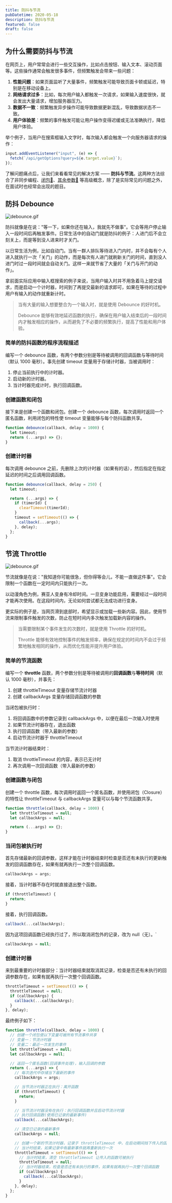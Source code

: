 ```yaml
---
title: 防抖与节流
pubDatetime: 2020-05-18
description: 防抖与节流
featured: false
draft: false
---
```


## 为什么需要防抖与节流

在网页上，用户常常会进行一些交互操作，比如点击按钮、输入文本、滚动页面等。这些操作通常会触发很多事件，但频繁触发会带来一些问题：

1. **性能问题**：如果页面监听了大量事件，频繁触发可能导致页面卡顿或延迟，特别是在移动设备上。
2. **网络请求过多**：比如，每次用户输入都触发一次请求，如果输入速度很快，就会发出大量请求，增加服务器压力。
3. **数据不一致**：频繁触发异步操作可能导致数据更新混乱，导致数据状态不一致。
4. **用户体验差**：频繁的事件触发可能让用户操作变得迟缓或无法准确执行，降低用户体验。

举个例子，当用户在搜索框输入文字时，每次输入都会触发一个向服务器请求的操作：

```ts
input.addEventListener("input", (e) => {
  fetch(`/api/getOptions?query=${e.target.value}`);
});

```

了解问题痛点后，让我们来看看常见的解决方案 —— **防抖与节流**。这两种方法综合了非同步编程、[闭包🔗](https://developer.mozilla.org/zh-TW/docs/Web/JavaScript/Closures)、[其余参数🔗](https://developer.mozilla.org/zh-TW/docs/Web/JavaScript/Closures) 等高级概念，除了是实际常见的问题之外，在面试时也经常会出现的题目。

## 防抖 Debounce

![debounce.gif](https://s2.loli.net/2024/02/25/jU329Ato7LwBSWu.gif)​

防抖就像是在说："等一下，如果你还在输入，我就先不做事"。它会等用户停止输入一段时间后再触发事件。日常生活中的自动门就是防抖的例子：人进门后不会立刻关上，而是等到没人进来时才关门。

以日常生活为例，比如自动门。当有一群人排队等待进入门内时，并不会每有个人进入就执行一次「关门」的动作，而是每次有人进门就刷新关门的时间，直到没人进门时过一段时间就会自动关门。这样一来就节省了大量的「关门与开门的动作」。

拿前面实际应用中输入框搜索的例子来说，当用户输入时并不用急着马上提交请求，而是启动一个计时器，时间到了再提交最新的请求即可，如果在等待的过程中用户有输入的动作就重新计时。

> 当有大量的输入想要整合为一个输入时，就是使用 Debounce 的好时机。
>
> Debounce 能够有效地延迟函数的执行，确保在用户输入结束后的一段时间内才触发相应的操作，从而避免了不必要的频繁执行，提高了性能和用户体验。

### 简单的防抖函数的程序流程描述

编写一个 debounce 函数，有两个参数分别是等待被调用的回调函数与等待时间（默认 1000 毫秒）。事先创建 timeout 变量用于存储计时器，当被调用时：

1. 停止当前执行中的计时器。
2. 启动新的计时器。
3. 当计时器完成计时，执行回调函数。

### 创建函数和闭包

接下来是创建一个函数和闭包。创建一个 debounce 函数，每次调用时返回一个匿名函数，利用闭包的特性使 timeout 变量能够与每个防抖函数共享。

```js
function debounce(callback, delay = 1000) {
  let timeout;
  return (...args) => {};
}
```

### 创建计时器

每次调用 debounce 之前，先删除上次的计时器（如果有的话），然后指定在指定延迟的时间之后调用回调函数。

```ts
function debounce(callback, delay = 250) {
  let timeout;

  return (...args) => {
    if (timerId) {
      clearTimeout(timerId);
    }
    timeout = setTimeout(() => {
      callback(...args);
    }, delay);
  };
}
```

## 节流 Throttle

![debounce.gif](https://s2.loli.net/2024/02/25/3ftgRuzyNvXpoqr.gif)​

节流就像是在说："我知道你可能很急，但你得等会儿，不能一直做这件事"。它会限制一个函数在一定时间内只能执行一次。

以动漫角色为例，赛亚人变身有冷却时间。一旦变身功能启用，需要经过一段时间才能再次使用。在这段时间内，无论如何尝试都无法成功进行变身。

更实际的例子是，当网页滑到底部时，希望显示或加载一些新内容。因此，使用节流来限制事件触发的次数，防止在短时间内多次触发加载新内容的操作。

> 当需要限制某个事件发生的次数时，就是使用 Throttle 的好时机。
>
> Throttle 能够有效地控制事件的触发频率，确保在规定的时间内不会过于频繁地触发相同的操作，从而优化性能并提升用户体验。

### 简单的节流函数

编写一个 **throttle** 函数，两个参数分别是等待被调用的**回调函数**与**等待时间**（默认 1000 毫秒），并事先：

1. 创建 throttleTimeout 变量存储节流计时器
2. 创建 callbackArgs 变量存储回调函数的参数

当闭包被执行时：

1. 将回调函数中的参数记录到 callbackArgs 中，以便在最后一次输入时使用
2. 如果节流计时器存在，退出函数
3. 执行回调函数（带入最新的参数）
4. 启动节流计时器于 throttleTimeout

当节流计时器结束时：

1. 取消 throttleTimeout 的内容，表示已无计时
2. 再次调用一次回调函数（带入最新的参数）

### 创建函数与闭包

创建一个 throttle 函数，每次调用时返回一个匿名函数，并使用闭包（Closure）的特性让 throttleTimeout 与 callbackArgs 变量可以与每个节流函数共享。

```ts
function throttle(callback, delay = 1000) {
  let throttleTimeout = null;
  let callbackArgs = null;

  return (...args) => {};
}
```

### 当闭包被执行时

首先存储最新的回调参数，这样才能在计时器结束时检查是否还有未执行的更新触发的回调函数存在，如果有就再执行一次整个回调函数。

```ts
callbackArgs = args;
```

接着，当计时器不存在时就直接退出整个函数。

```ts
if (throttleTimeout) {
  return;
}
```

接着，执行回调函数。

```ts
callback(...callbackArgs);
```

因为这项回调函数已经执行过了，所以取消闭包外的记录，改为 null（无）。`

```ts
callbackArgs = null;
```

### 创建计时器

来到最重要的计时器部分：当计时器结束就取消其记录，检查是否还有未执行的回调参数存在，如果有就再执行一次整个回调函数。

```ts
throttleTimeout = setTimeout(() => {
  throttleTimeout = null;
  if (callbackArgs) {
    callback(...callbackArgs);
  }
}, delay);
```

最终例子如下：

```ts
function throttle(callback, delay = 1000) {
  // 创建一个闭包使以下变量可被所有节流事件共享
  // 变量一：节流计时器
  // 变量二：最近一次发生的事件
  let throttleTimeout = null;
  let callbackArgs = null;

  // 返回一个匿名函数(回调事件处理)，输入回调的参数
  return (...args) => {
    // 每次迭代中存储当下最新的事件
    callbackArgs = args;

    // 当节流计时器正在执行：离开函数
    if (throttleTimeout) {
      return;
    }

    // 当节流计时器没有在执行：执行回调函数并且启动节流计时器
    // 执行回调函数(使用已记录的最新事件)
    callback(...callbackArgs);

    // 清空已记录的最新事件
    callbackArgs = null;

    // 创建一个新的节流计时器，记录于 throttleTimeout 中，在启动期间挡下传入的函数被执行
    // 当计时结束，如果记录中有最新事件就再重新执行一次
    throttleTimeout = setTimeout(() => {
      // 当计时结束，清空 throttleTimeout 让传入的函数可被执行
      throttleTimeout = null;
      // 当计时器结束，检查是否还有未执行的事件，如果有就再执行一次整个回调函数
      if (callbackArgs) {
        callback(...callbackArgs);
      }
    }, delay);
  };
}
```
